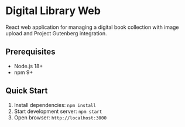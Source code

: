 # Digital Library Web

React web application for managing a digital book collection with image upload and Project Gutenberg integration.

## Prerequisites

- Node.js 18+
- npm 9+

## Quick Start

1. Install dependencies: `npm install`
2. Start development server: `npm start`
3. Open browser: `http://localhost:3000`

